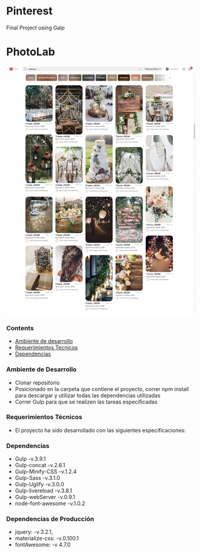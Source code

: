 # Pinterest
Final Project using Galp

# PhotoLab

![alt text](docs/view_desktop.jpg "Pinterest")

### Contents
- [Ambiente de desarrollo](#desarrollo)
- [Requerimientos Tecnicos](#Requerimientos)
- [Dependencias](#dependencias)

### Ambiente de Desarrollo 
- Clonar repositorio
- Posicionado en la carpeta que contiene el proyecto, correr npm install  para descargar y utilizar todas las dependencias utilizadas
- Correr Gulp para que se realizen las tareas especificadas 

### Requerimientos Técnicos
- El proyecto ha sido desarrollado con las siguientes especificaciones:

### Dependencias 
- Gulp -v.3.9.1
- Gulp-concat -v.2.6.1
- Gulp-Minify-CSS  -v.1.2.4
- Gulp-Sass -v.3.1.0
- Gulp-Uglify -v.3.0.0
- Gulp-livereload -v.3.8.1
- Gulp-webServer -v.0.9.1
- node-font-awesome -v.1.0.2

### Dependencias de Producción
- jquery: -v.3.2.1,
- materialize-css: -v.0.100.1
- fontAwesome: -v 4.7.0